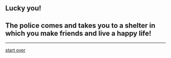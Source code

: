 ## Lucky you!  
## The police comes and takes you to a shelter in which you make friends and live a happy life!

---
[start over](../beginning/start.md)  
